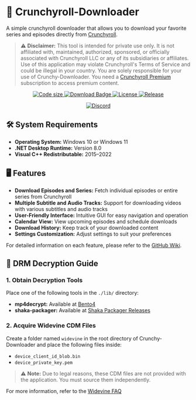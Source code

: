 # 💾 Crunchyroll-Downloader

A simple crunchyroll downloader that allows you to download your favorite series and episodes directly from [Crunchyroll](https://www.crunchyroll.com).

> ⚠️ **Disclaimer:** This tool is intended for private use only. It is not affiliated with, maintained, authorized, sponsored, or officially associated with Crunchyroll LLC or any of its subsidiaries or affiliates. Use of this application may violate Crunchyroll's Terms of Service and could be illegal in your country. You are solely responsible for your use of Crunchy-Downloader. You need a [Crunchyroll Premium](https://www.crunchyroll.com/premium) subscription to access premium content.


<p align="center">
  <a href="https://github.com/Crunchy-DL/Crunchy-Downloader">
    <img src="https://img.shields.io/github/languages/code-size/Crunchy-DL/Crunchy-Downloader?style=flat-square" alt="Code size">
  </a>
  <a href="https://github.com/Crunchy-DL/Crunchy-Downloader/releases/latest">
    <img src="https://img.shields.io/github/downloads/Crunchy-DL/Crunchy-Downloader/total?style=flat-square" alt="Download Badge">
  </a>
  <a href="https://github.com/Crunchy-DL/Crunchy-Downloader/blob/master/LICENSE">
    <img src="https://img.shields.io/github/license/Crunchy-DL/Crunchy-Downloader?style=flat-square" alt="License">
  </a>
  <a href="https://github.com/Crunchy-DL/Crunchy-Downloader/releases">
    <img src="https://img.shields.io/github/v/release/Crunchy-DL/Crunchy-Downloader?style=flat-square" alt="Release">
  </a>
</p>
<p align="center">
  <a href="https://discord.gg/QmGhqkAQBT">
    <img src="https://img.shields.io/badge/Discord-7289DA?style=for-the-badge&logo=discord&logoColor=white" alt="Discord">
  </a>
</p>


## 🛠️ System Requirements

- **Operating System:** Windows 10 or Windows 11
- **.NET Desktop Runtime:** Version 8.0
- **Visual C++ Redistributable:** 2015–2022

## 🖥️ Features

- **Download Episodes and Series:** Fetch individual episodes or entire series from Crunchyroll
- **Multiple Subtitle and Audio Tracks:** Support for downloading videos with various subtitles and audio tracks
- **User-Friendly Interface:** Intuitive GUI for easy navigation and operation
- **Calendar View:** View upcoming episodes and schedule downloads
- **Download History:** Keep track of your downloaded content
- **Settings Customization:** Adjust settings to suit your preferences

For detailed information on each feature, please refer to the [GitHub Wiki](https://github.com/Crunchy-DL/Crunchy-Downloader/wiki).

## 🔐 DRM Decryption Guide

### 1. Obtain Decryption Tools

Place one of the following tools in the `./lib/` directory:

- **mp4decrypt:** Available at [Bento4](http://www.bento4.com/)
- **shaka-packager:** Available at [Shaka Packager Releases](https://github.com/shaka-project/shaka-packager/releases/latest)

### 2. Acquire Widevine CDM Files

Create a folder named `widevine` in the root directory of Crunchy-Downloader and place the following files inside:

- `device_client_id_blob.bin`
- `device_private_key.pem`

> ⚠️ **Note:** Due to legal reasons, these CDM files are not provided with the application. You must source them independently.

For more information, refer to the [Widevine FAQ](https://github.com/Crunchy-DL/Crunchy-Downloader/discussions/36)



